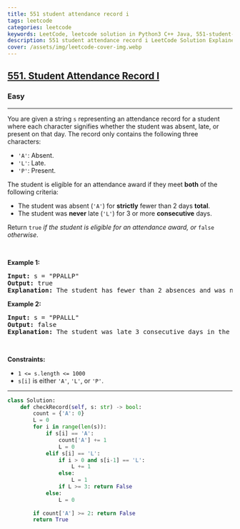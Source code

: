 ```yaml
---
title: 551 student attendance record i
tags: leetcode
categories: leetcode
keywords: LeetCode, leetcode solution in Python3 C++ Java, 551-student-attendance-record-i solution
description: 551 student attendance record i LeetCode Solution Explained
cover: /assets/img/leetcode-cover-img.webp
---
```





<h2><a href="https://leetcode.com/problems/student-attendance-record-i/">551. Student Attendance Record I</a></h2><h3>Easy</h3><hr><div><p>You are given a string <code>s</code> representing an attendance record for a student where each character signifies whether the student was absent, late, or present on that day. The record only contains the following three characters:</p>

<ul>
	<li><code>'A'</code>: Absent.</li>
	<li><code>'L'</code>: Late.</li>
	<li><code>'P'</code>: Present.</li>
</ul>

<p>The student is eligible for an attendance award if they meet <strong>both</strong> of the following criteria:</p>

<ul>
	<li>The student was absent (<code>'A'</code>) for <strong>strictly</strong> fewer than 2 days <strong>total</strong>.</li>
	<li>The student was <strong>never</strong> late (<code>'L'</code>) for 3 or more <strong>consecutive</strong> days.</li>
</ul>

<p>Return <code>true</code><em> if the student is eligible for an attendance award, or </em><code>false</code><em> otherwise</em>.</p>

<p>&nbsp;</p>
<p><strong>Example 1:</strong></p>

<pre><strong>Input:</strong> s = "PPALLP"
<strong>Output:</strong> true
<strong>Explanation:</strong> The student has fewer than 2 absences and was never late 3 or more consecutive days.
</pre>

<p><strong>Example 2:</strong></p>

<pre><strong>Input:</strong> s = "PPALLL"
<strong>Output:</strong> false
<strong>Explanation:</strong> The student was late 3 consecutive days in the last 3 days, so is not eligible for the award.
</pre>

<p>&nbsp;</p>
<p><strong>Constraints:</strong></p>

<ul>
	<li><code>1 &lt;= s.length &lt;= 1000</code></li>
	<li><code>s[i]</code> is either <code>'A'</code>, <code>'L'</code>, or <code>'P'</code>.</li>
</ul>
</div>

---




```python
class Solution:
    def checkRecord(self, s: str) -> bool:
        count = {'A': 0}
        L = 0
        for i in range(len(s)):
            if s[i] == 'A':
                count['A'] += 1        
                L = 0
            elif s[i] == 'L':
                if i > 0 and s[i-1] == 'L':
                    L += 1
                else:
                    L = 1
                if L >= 3: return False
            else:
                L = 0
        
        if count['A'] >= 2: return False
        return True
```
